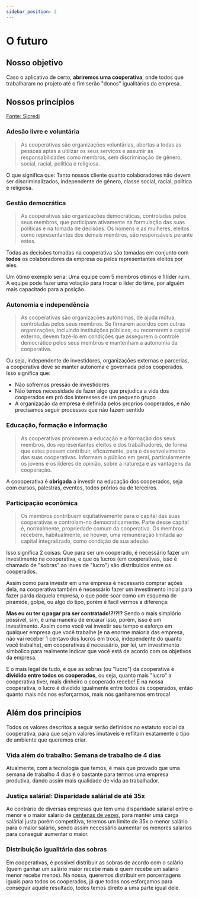 ```yaml
---
sidebar_position: 2
---
```


# O futuro

## Nosso objetivo

Caso o aplicativo de certo, **abriremos uma cooperativa**, onde todos que trabalharam no projeto até o fim serão "donos" igualitários da empresa.

## Nossos princípios

[Fonte: Sicredi](https://www.sicredi.com.br/coop/norte/principios-do-cooperativismo/)

### Adesão livre e voluntária

> As cooperativas são organizações voluntárias, abertas a todas as pessoas aptas a utilizar os seus serviços e assumir as responsabilidades como membros, sem discriminação de gênero, social, racial, política e religiosa.

O que significa que: Tanto nossos cliente quanto colaboradores não devem ser discriminalizados, independente de gênero, classe social, racial, política e religiosa.

### Gestão democrática

> As cooperativas são organizações democráticas, controladas pelos seus membros, que participam ativamente na formulação das suas políticas e na tomada de decisões. Os homens e as mulheres, eleitos como representantes dos demais membros, são responsáveis perante estes.

Todas as decisões tomadas na cooperativa são tomadas em conjunto com **todos** os colaboradores da empresa ou pelos representantes eleitos por eles.

Um ótimo exemplo seria: Uma equipe com 5 membros ótimos e 1 líder ruim. A equipe pode fazer uma votação para trocar o líder do time, por alguém mais capacitado para a posição.

### Autonomia e independência

> As cooperativas são organizações autônomas, de ajuda mútua, controladas pelos seus membros. Se firmarem acordos com outras organizações, incluindo instituições públicas, ou recorrerem a capital externo, devem fazê-lo em condições que assegurem o controle democrático pelos seus membros e mantenham a autonomia da cooperativa.

Ou seja, independente de investidores, organizações externas e parcerias, a cooperativa deve se manter autonoma e governada pelos cooperados. Isso significa que:

- Não sofremos pressão de investidores
- Não temos necessidade de fazer algo que prejudica a vida dos cooperados em pró dos interesses de um pequeno grupo
- A organização da empresa é definida pelos proprios cooperados, e não precisamos seguir processos que não fazem sentido

### Educação, formação e informação

> As cooperativas promovem a educação e a formação dos seus membros, dos representantes eleitos e dos trabalhadores, de forma que estes possam contribuir, eficazmente, para o desenvolvimento das suas cooperativas. Informam o público em geral, particularmente os jovens e os líderes de opinião, sobre a natureza e as vantagens da cooperação.

A coooperativa é **obrigada** a investir na educação dos cooperados, seja com cursos, palestras, eventos, todos prórios ou de terceiros.

### Participação econômica

> Os membros contribuem equitativamente para o capital das suas cooperativas e controlam-no democraticamente. Parte desse capital é, normalmente, propriedade comum da cooperativa. Os membros recebem, habitualmente, se houver, uma remuneração limitada ao capital integralizado, como condição de sua adesão.

Isso significa 2 coisas: Que para ser um cooperado, é necessário fazer um investimento na cooperativa, e que os lucros (em cooperativas, isso é chamado de "sobras" ao inves de "lucro") são distribuidos entre os cooperados.

Assim como para investir em uma empresa é necessario comprar ações dela, na cooperativa também é necessário fazer um investimento incial para fazer parda daquela empresa, o que pode soar como um esquema de piramide, golpe, ou algo do tipo, porém é facil vermos a diferença:

**Mas eu ou ter q pagar pra ser contratado!?!?!?** Sendo o mais simplório possivel, sim, é uma maneira de encarar isso, porém, isso é um investimento. Assim como você vai investir seu tempo e esforço em qualquer empresa que você trabalhe (e na enorme maioria das empresa, não vai receber 1 centavo dos lucros em troca, independente do quanto você trabalhe), em cooperativas é necessário, por lei, um investimento simbolico para realmente indicar que você está de acordo com os objetivos da empresa.

E o mais legal de tudo, é que as sobras (ou "lucro") da cooperativa é **dividido entre todos os cooperados**, ou seja, quanto mais "lucro" a cooperativa tiver, mais dinheiro o cooperado recebe! E na nossa cooperativa, o lucro é dividido igualmente entre todos os cooperados, então quanto mais nós nos esforçarmos, mais nós ganharemos em troca!

## Além dos princípios

Todos os valores descritos a seguir serão definidos no estatuto social da cooperativa, para que sejam valores imutaveis e reflitam exatamente o tipo de ambiente que queremos criar.

### Vida além do trabalho: Semana de trabalho de 4 dias

Atualmente, com a tecnologia que temos, é mais que provado que uma semana de trabalho 4 dias é o bastante para termos uma empresa produtiva, dando assim mais qualidade de vida ao trabalhador.

### Justiça salárial: Disparidade salárial de até 35x

Ao contrário de diversas empresas que tem uma disparidade salarial entre o menor e o maior salario de [centenas de vezes](https://www1.folha.uol.com.br/mercado/2023/04/disparidade-salarial-pode-ser-embriao-para-escandalos-como-o-da-americanas.shtml#:~:text=Americanas%3A%20maior%20sal%C3%A1rio%20era%20431,04%2F2023%20%2D%20Mercado%20%2D%20Folha), para manter uma carga salárial justa porém competitiva, teremos um limite de 35x o menor salário para o maior salário, sendo assim necessário aumentar os menores salarios para conseguir aumentar o maior.

### Distribuição igualitária das sobras

Em cooperativas, é possivel distribuir as sobras de acordo com o salário (quem ganhar um salário maior recebe mais e quem recebe um salário menor recebe menos). Na nossa, queremos distribuir em porcentagens iguais para todos os cooperados, já que todos nos esforçamos para conseguir aquele resultado, todos temos direito a uma parte igual dele.
